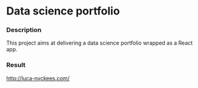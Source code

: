 # Data science portfolio

### Description

This project aims at delivering a data science portfolio wrapped as a React app.

### Result

http://luca-nyckees.com/
